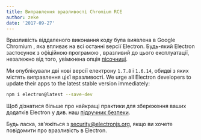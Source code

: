 ```yaml
---
title: Виправлення вразливості Chromium RCE
author: zeke
date: '2017-09-27'
---
```


Вразливість віддаленого виконання коду була виявлена в Google Chromium , яка впливає на всі останні версії Electron. Будь-який Electron застосунок з офіційною програмою , вразливий до цього експлуатації, незалежно від того, увімкнена опція [пісочниці](https://electronjs.org/docs/api/sandbox-option).

Ми опублікували дві нові версії електрону `1.7.8` і `1.6.14`, обидві з яких містять виправлення цієї вразливості. We urge all Electron developers to update their apps to the latest stable version immediately:

```sh
npm i electron@latest --save-dev
```

Щоб дізнатися більше про найкращі практики для збереження ваших додатків Electron у див. наш [підручник безпеки](https://electronjs.org/docs/tutorial/security).

Будь ласка, зв'яжіться з security@electronjs.org, якщо ви хочете повідомити про вразливість в Electron.